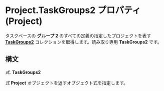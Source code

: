 
# Project.TaskGroups2 プロパティ (Project)

タスクベースの **グループ 2** のすべての定義の指定したプロジェクトを表す **[TaskGroups2](08346fd5-3dbd-23ea-9dc8-c2361ce043f4.md)** コレクションを取得します。読み取り専用 **TaskGroups2** です。


## 構文

 _式_. **TaskGroups2**

 _式_ **Project** オブジェクトを返すオブジェクト式を指定します。

